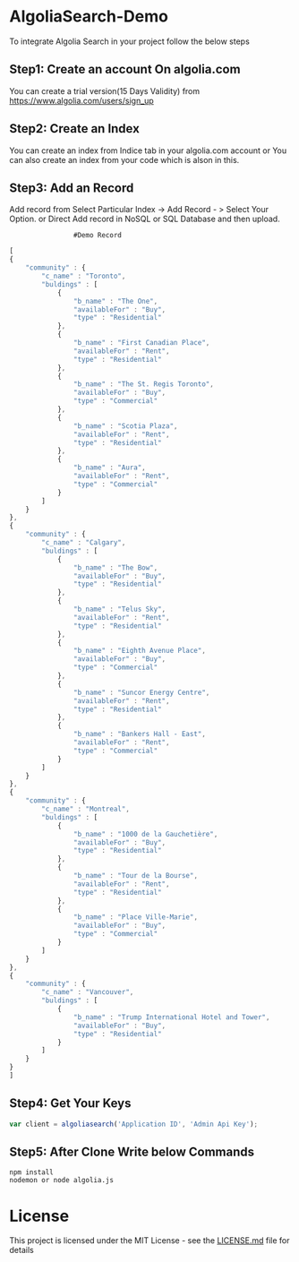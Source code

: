 # AlgoliaSearch-Demo
 To integrate Algolia Search in your project follow the below steps
 
 ## Step1: Create an account On algolia.com
 You can create a trial version(15 Days Validity) from https://www.algolia.com/users/sign_up
 
 ## Step2: Create an Index
 You can create an index from Indice tab in your algolia.com account
 or
 You can also create an index from your code which is alson in this.
 
 ## Step3: Add an Record
 Add record from Select Particular Index -> Add Record - > Select Your Option.
 or 
 Direct Add record in NoSQL or SQL Database and then upload.
 
                    #Demo Record
```javascript
[
{
	"community" : {
		"c_name" : "Toronto",
		"buldings" : [
			{
				"b_name" : "The One",
				"availableFor" : "Buy",
				"type" : "Residential"
			},
			{
				"b_name" : "First Canadian Place",
				"availableFor" : "Rent",
				"type" : "Residential"
			},
			{
				"b_name" : "The St. Regis Toronto",
				"availableFor" : "Buy",
				"type" : "Commercial"
			},
			{
				"b_name" : "Scotia Plaza",
				"availableFor" : "Rent",
				"type" : "Residential"
			},
			{
				"b_name" : "Aura",
				"availableFor" : "Rent",
				"type" : "Commercial"
			}
		]
	}
},
{
	"community" : {
		"c_name" : "Calgary",
		"buldings" : [
			{
				"b_name" : "The Bow",
				"availableFor" : "Buy",
				"type" : "Residential"
			},
			{
				"b_name" : "Telus Sky",
				"availableFor" : "Rent",
				"type" : "Residential"
			},
			{
				"b_name" : "Eighth Avenue Place",
				"availableFor" : "Buy",
				"type" : "Commercial"
			},
			{
				"b_name" : "Suncor Energy Centre",
				"availableFor" : "Rent",
				"type" : "Residential"
			},
			{
				"b_name" : "Bankers Hall - East",
				"availableFor" : "Rent",
				"type" : "Commercial"
			}
		]
	}
},
{
	"community" : {
		"c_name" : "Montreal",
		"buldings" : [
			{
				"b_name" : "1000 de la Gauchetière",
				"availableFor" : "Buy",
				"type" : "Residential"
			},
			{
				"b_name" : "Tour de la Bourse",
				"availableFor" : "Rent",
				"type" : "Residential"
			},
			{
				"b_name" : "Place Ville-Marie",
				"availableFor" : "Buy",
				"type" : "Commercial"
			}
		]
	}
},
{
	"community" : {
		"c_name" : "Vancouver",
		"buldings" : [
			{
				"b_name" : "Trump International Hotel and Tower",
				"availableFor" : "Buy",
				"type" : "Residential"
			}
		]
	}
}
]
```

## Step4: Get Your Keys
```javascript
var client = algoliasearch('Application ID', 'Admin Api Key');
```

## Step5: After Clone Write below Commands
    npm install
    nodemon or node algolia.js

# License
This project is licensed under the MIT License - see the [LICENSE.md](https://github.com/kuldip-shukla/AlgoliaSearch-Demo/blob/master/LICENSE.md) file for details
